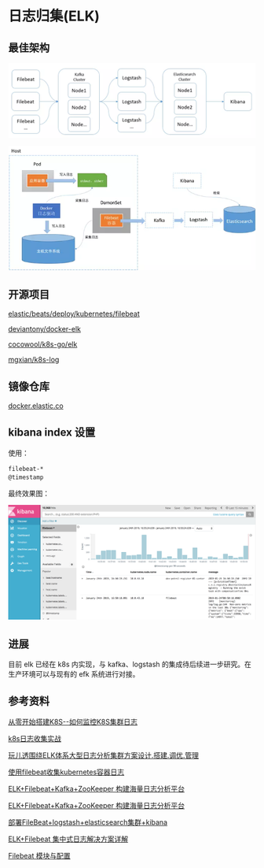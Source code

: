 # 日志归集(ELK)

## 最佳架构

![efk-architecture.webp](/images/efk-architecture.webp)

![efk-architecture2.webp](/images/efk-architecture2.webp)

## 开源项目

[elastic/beats/deploy/kubernetes/filebeat](https://github.com/elastic/beats/tree/master/deploy/kubernetes/filebeat)

[deviantony/docker-elk](https://github.com/deviantony/docker-elk)

[cocowool/k8s-go/elk](https://github.com/cocowool/k8s-go/tree/master/elk)

[mgxian/k8s-log](https://github.com/mgxian/k8s-log)

## 镜像仓库

[docker.elastic.co](https://www.docker.elastic.co/)

## kibana index 设置

使用：

```sh
filebeat-*
@timestamp
```

最终效果图：

![efk-kibana.png](/images/efk-kibana.png)

## 进展

目前 elk 已经在 k8s 内实现，与 kafka、logstash 的集成待后续进一步研究。在生产环境可以与现有的 efk 系统进行对接。

## 参考资料

[从零开始搭建K8S--如何监控K8S集群日志](https://blog.csdn.net/java_zyq/article/details/82179175)

[k8s日志收集实战](https://juejin.im/post/5b6eaef96fb9a04fa25a0d37)

[玩儿透围绕ELK体系大型日志分析集群方案设计.搭建.调优.管理](http://www.net-add.com/a/zidonghuayunwei/rizhifenxi/2017/0406/16.html)

[使用filebeat收集kubernetes容器日志](https://www.itread01.com/content/1542091509.html)

[ELK+Filebeat+Kafka+ZooKeeper 构建海量日志分析平台](https://www.cnblogs.com/saneri/p/8822116.html)

[ELK+Filebeat+Kafka+ZooKeeper 构建海量日志分析平台](http://blog.51cto.com/wangqh/2090276)

[部署FileBeat+logstash+elasticsearch集群+kibana](http://www.yfshare.vip/2017/11/04/部署FileBeat-logstash-elasticsearch集群-kibana)

[ELK+Filebeat 集中式日志解决方案详解](https://www.ibm.com/developerworks/cn/opensource/os-cn-elk-filebeat/index.html)

[Filebeat 模块与配置](https://www.cnblogs.com/cjsblog/p/9495024.html)
